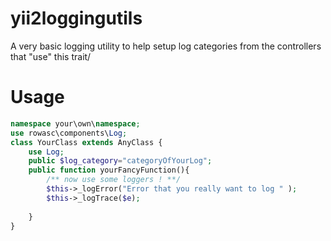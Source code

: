 # yii2loggingutils
A very basic logging utility to help setup log categories from the controllers that "use" this trait/ 


# Usage 

```php
namespace your\own\namespace;
use rowasc\components\Log;
class YourClass extends AnyClass {
    use Log;
    public $log_category="categoryOfYourLog";
    public function yourFancyFunction(){
        /** now use some loggers ! **/
        $this->_logError("Error that you really want to log " );
        $this->_logTrace($e);
    
    }
}
```

